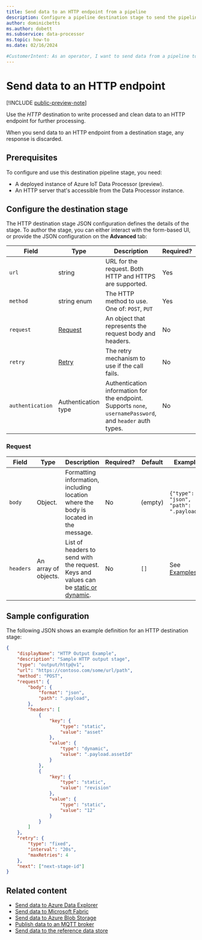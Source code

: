 ```yaml
---
title: Send data to an HTTP endpoint from a pipeline
description: Configure a pipeline destination stage to send the pipeline output to an HTTP endpoint for further processing.
author: dominicbetts
ms.author: dobett
ms.subservice: data-processor
ms.topic: how-to
ms.date: 02/16/2024

#CustomerIntent: As an operator, I want to send data from a pipeline to an HTTP endpoint so that I can run custom processing on the output from the pipeline.
---
```


# Send data to an HTTP endpoint

[!INCLUDE [public-preview-note](../includes/public-preview-note.md)]

Use the _HTTP_ destination to write processed and clean data to an HTTP endpoint for further processing.

When you send data to an HTTP endpoint from a destination stage, any response is discarded.

## Prerequisites

To configure and use this destination pipeline stage, you need:

- A deployed instance of Azure IoT Data Processor (preview).
- An HTTP server that's accessible from the Data Processor instance.

## Configure the destination stage

The HTTP destination stage JSON configuration defines the details of the stage. To author the stage, you can either interact with the form-based UI, or provide the JSON configuration on the **Advanced** tab:

| Field | Type | Description | Required? | Default | Example |
|--|--|--|--|--|--|
| `url` | string | URL for the request. Both HTTP and HTTPS are supported. | Yes |  | `https://contoso.com/some/url/path` |
| `method` | string enum | The HTTP method to use. One of: `POST`, `PUT` | Yes |  | `POST` |
| `request` | [Request](#request) | An object that represents the request body and headers. | No | (empty) | See [Request](#request) |
| `retry` | [Retry](concept-configuration-patterns.md#retry) | The retry mechanism to use if the call fails. | No | (empty) | `{"type": "fixed"}` |
| `authentication` | Authentication type | Authentication information for the endpoint. Supports `none`, `usernamePassword`, and `header` auth types. | No | `{"type": "none"}` | `{"type": "none"}` |

### Request

| Field | Type | Description | Required? | Default | Example |
|--|--|--|--|--|--|
| `body` | Object. | Formatting information, including location where the body is located in the message. | No | (empty) | `{"type": "json", "path": ".payload"}` |
| `headers` | An array of objects. | List of headers to send with the request. Keys and values can be [static or dynamic](concept-configuration-patterns.md#static-and-dynamic-fields). | No | `[]` | See [Examples](#sample-configuration) |

## Sample configuration

The following JSON shows an example definition for an HTTP destination stage:

```json
{
    "displayName": "HTTP Output Example",
    "description": "Sample HTTP output stage",
    "type": "output/http@v1",
    "url": "https://contoso.com/some/url/path",
    "method": "POST",
    "request": {
        "body": {
            "format": "json",
            "path": ".payload",
        },
        "headers": [
            {
                "key": {
                    "type": "static",
                    "value": "asset"
                },
                "value": {
                    "type": "dynamic",
                    "value": ".payload.assetId"
                }
            },
            {
                "key": {
                    "type": "static",
                    "value": "revision"
                },
                "value": {
                    "type": "static",
                    "value": "12"
                }
            }
        ]
    },
    "retry": {
        "type": "fixed",
        "interval": "20s",
        "maxRetries": 4
    },
    "next": ["next-stage-id"]
}
```

## Related content

- [Send data to Azure Data Explorer](../connect-to-cloud/howto-configure-destination-data-explorer.md)
- [Send data to Microsoft Fabric](../connect-to-cloud/howto-configure-destination-fabric.md)
- [Send data to Azure Blob Storage](../connect-to-cloud/howto-configure-destination-blob.md)
- [Publish data to an MQTT broker](howto-configure-destination-mq-broker.md)
- [Send data to the reference data store](howto-configure-destination-reference-store.md)

